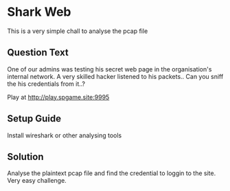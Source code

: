 # Shark Web
This is a very simple chall to analyse the pcap file

## Question Text
One of our admins was testing his secret web page in the organisation's internal network. A very skilled hacker listened to his packets.. Can you sniff the his credentials from it..?

Play at http://play.spgame.site:9995

## Setup Guide
Install wireshark or other analysing tools

## Solution
Analyse the plaintext pcap file and find the credential to loggin to the site. Very easy challenge.